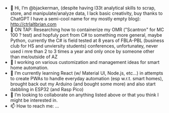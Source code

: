 - 👋 Hi, I’m @bjackerman, (despite having l33t analytical skills to scrap, store, and manipulate/analyze data, I lack basic creativity, buy thanks to ChatGPT I have a semi-cool name for my mostly empty blog): http://ctrlaltbrian.com
-  :beers:	ON TAP: Researching how to containerize my OMR ("Scantron" for MC 100 ? test) and hopfuly port from C# to something more general, maybe Python, currently the C# is field tested at 8 years of FBLA-PBL (business club for HS and unviersity students) conferences, unfortunatey, never used i mre than 2 to 3 times a year and only once by someone other than me/outside of AZ 
- 👀 I working on various customization and management ideas for smart home automation.
- 🌱 I’m currently learning React (w/ Material UI, Node.js, etc...) in attempts to create PWAs to handle everyday automation (esp w.r.t. smart homes), brought back out my Arduino (and bought some more) and also start dabbling in ESP32 (and Rasp Pico)
- 💞️ I’m looking to collaborate on anything listed above or that you think I might be interested in.
- 📫 How to reach me: ...

<!---
bjackerman/bjackerman is a ✨ special ✨ repository because its `README.md` (this file) appears on your GitHub profile.
You can click the Preview link to take a look at your changes.
--->
